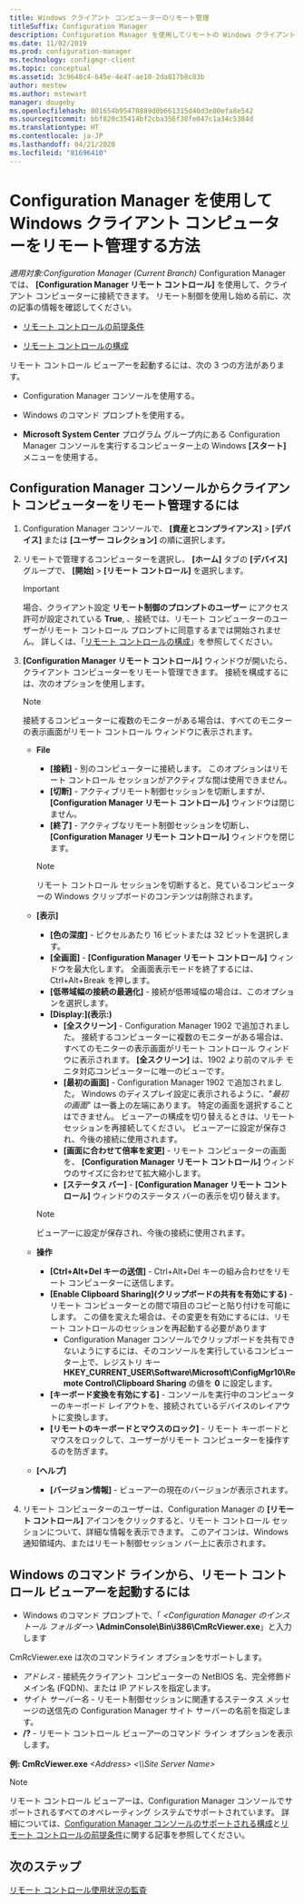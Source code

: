 ```yaml
---
title: Windows クライアント コンピューターのリモート管理
titleSuffix: Configuration Manager
description: Configuration Manager を使用してリモートの Windows クライアント コンピューターを管理します。
ms.date: 11/02/2019
ms.prod: configuration-manager
ms.technology: configmgr-client
ms.topic: conceptual
ms.assetid: 3c9648c4-645e-4e47-ae10-2da817b8c83b
author: mestew
ms.author: mstewart
manager: dougeby
ms.openlocfilehash: 801654b95470889d0b661315d40d3e00efa8e542
ms.sourcegitcommit: bbf820c35414bf2cba356f30fe047c1a34c5384d
ms.translationtype: HT
ms.contentlocale: ja-JP
ms.lasthandoff: 04/21/2020
ms.locfileid: "81696410"
---
```

# <a name="how-to-remotely-administer-a-windows-client-computer-by-using-configuration-manager"></a>Configuration Manager を使用して Windows クライアント コンピューターをリモート管理する方法

*適用対象:Configuration Manager (Current Branch)* Configuration Manager では、 **[Configuration Manager リモート コントロール]** を使用して、クライアント コンピューターに接続できます。 リモート制御を使用し始める前に、次の記事の情報を確認してください。  

-   [リモート コントロールの前提条件](prerequisites-for-remote-control.md)  

-   [リモート コントロールの構成](configuring-remote-control.md)  

リモート コントロール ビューアーを起動するには、次の 3 つの方法があります。  

-   Configuration Manager コンソールを使用する。  

-   Windows のコマンド プロンプトを使用する。  

-   **Microsoft System Center** プログラム グループ内にある Configuration Manager コンソールを実行するコンピューター上の Windows **[スタート]** メニューを使用する。  

## <a name="to-remotely-administer-a-client-computer-from-the-configuration-manager-console"></a>Configuration Manager コンソールからクライアント コンピューターをリモート管理するには  

1.  Configuration Manager コンソールで、 **[資産とコンプライアンス]**  >  **[デバイス]** または **[ユーザー コレクション]** の順に選択します。  

3.  リモートで管理するコンピューターを選択し、 **[ホーム]** タブの **[デバイス]** グループで、 **[開始]**  >  **[リモート コントロール]** を選択します。  

    > [!IMPORTANT]  
    >  場合、クライアント設定 **リモート制御のプロンプトのユーザー** にアクセス許可が設定されている **True**, 、接続では、リモート コンピューターのユーザーがリモート コントロール プロンプトに同意するまでは開始されません。 詳しくは、「[リモート コントロールの構成](configuring-remote-control.md)」を参照してください。  

4.  **[Configuration Manager リモート コントロール]** ウィンドウが開いたら、クライアント コンピューターをリモート管理できます。 接続を構成するには、次のオプションを使用します。  

    > [!NOTE]  
    >  接続するコンピューターに複数のモニターがある場合は、すべてのモニターの表示画面がリモート コントロール ウィンドウに表示されます。  

    -   **File**
        - **[接続]** - 別のコンピューターに接続します。 このオプションはリモート コントロール セッションがアクティブな間は使用できません。  
        -   **[切断]** - アクティブリモート制御セッションを切断しますが、 **[Configuration Manager リモート コントロール]** ウィンドウは閉じません。  
        - **[終了]** - アクティブなリモート制御セッションを切断し、 **[Configuration Manager リモート コントロール]** ウィンドウを閉じます。  

        > [!NOTE]  
        >  リモート コントロール セッションを切断すると、見ているコンピューターの Windows クリップボードのコンテンツは削除されます。


    - **[表示]**
      - **[色の深度]** - ピクセルあたり 16 ビットまたは 32 ビットを選択します。
      -  **[全画面]** - **[Configuration Manager リモート コントロール]** ウィンドウを最大化します。 全画面表示モードを終了するには、Ctrl+Alt+Break を押します。  
      - **[低帯域幅の接続の最適化]** - 接続が低帯域幅の場合は、このオプションを選択します。
      - **[Display:]\(表示:\)**
        - **[全スクリーン]** - Configuration Manager 1902 で追加されました。 接続するコンピューターに複数のモニターがある場合は、すべてのモニターの表示画面がリモート コントロール ウィンドウに表示されます。 **[全スクリーン]** は、1902 より前のマルチ モニタ対応コンピューターに唯一のビューです。
        -  **[最初の画面]** - Configuration Manager 1902 で追加されました。 Windows のディスプレイ設定に表示されるように、"*最初の画面*" は一番上の左端にあります。 特定の画面を選択することはできません。 ビューアーの構成を切り替えるときは、リモート セッションを再接続してください。 ビューアーに設定が保存され、今後の接続に使用されます。
        -  **[画面に合わせて倍率を変更]** - リモート コンピューターの画面を、 **[Configuration Manager リモート コントロール]** ウィンドウのサイズに合わせて拡大縮小します。
        - **[ステータス バー]** - **[Configuration Manager リモート コントロール]** ウィンドウのステータス バーの表示を切り替えます。  

       > [!NOTE]  
       >  ビューアーに設定が保存され、今後の接続に使用されます。

    -   **操作**
        - **[Ctrl+Alt+Del キーの送信]** - Ctrl+Alt+Del キーの組み合わせをリモート コンピューターに送信します。 
        - **[Enable Clipboard Sharing]\(クリップボードの共有を有効にする\)** - リモート コンピューターとの間で項目のコピーと貼り付けを可能にします。 この値を変えた場合は、その変更を有効にするには、リモート コントロールのセッションを再起動する必要があります   
          - Configuration Manager コンソールでクリップボードを共有できないようにするには、そのコンソールを実行しているコンピューター上で、レジストリ キー **HKEY_CURRENT_USER\Software\Microsoft\ConfigMgr10\Remote Control\Clipboard Sharing** の値を **0** に設定します。
        - **[キーボード変換を有効にする]** - コンソールを実行中のコンピューターのキーボード レイアウトを、接続されているデバイスのレイアウトに変換します。
        - **[リモートのキーボードとマウスのロック]** - リモート キーボードとマウスをロックして、ユーザーがリモート コンピューターを操作するのを防ぎます。  

    -   **[ヘルプ]**
        - **[バージョン情報]** - ビューアーの現在のバージョンが表示されます。  

5.  リモート コンピューターのユーザーは、Configuration Manager の **[リモート コントロール]** アイコンをクリックすると、リモート コントロール セッションについて、詳細な情報を表示できます。 このアイコンは、Windows 通知領域内、またはリモート制御セッション バー上に表示されます。  

## <a name="to-start-the-remote-control-viewer-from-the-windows-command-line"></a>Windows のコマンド ラインから、リモート コントロール ビューアーを起動するには  

-   Windows のコマンド プロンプトで、「 _<Configuration Manager のインストール フォルダー\>_ **\AdminConsole\Bin\i386\CmRcViewer.exe**」と入力します  

CmRcViewer.exe は次のコマンドライン オプションをサポートします。  

- *アドレス* - 接続先クライアント コンピューターの NetBIOS 名、完全修飾ドメイン名 (FQDN)、または IP アドレスを指定します。
- *サイト サーバー名* - リモート制御セッションに関連するステータス メッセージの送信先の Configuration Manager サイト サーバーの名前を指定します。
- **/?** - リモート コントロール ビューアーのコマンド ライン オプションを表示します。  
     
**例: CmRcViewer.exe** *<Address\>* *<\\\Site Server Name>* 

> [!NOTE]  
> リモート コントロール ビューアーは、Configuration Manager コンソールでサポートされるすべてのオペレーティング システムでサポートされています。 詳細については、[Configuration Manager コンソールのサポートされる構成](../../../plan-design/configs/supported-operating-systems-consoles.md)と[リモート コントロールの前提条件](prerequisites-for-remote-control.md)に関する記事を参照してください。

## <a name="next-steps"></a>次のステップ

[リモート コントロール使用状況の監査](audit-remote-control-usage.md)
